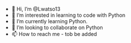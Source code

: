 - 👋 Hi, I’m @Lwatso13
- 👀 I’m interested in learning to code with Python
- 🌱 I’m currently learning Python.
- 💞️ I’m looking to collaborate on Python
- 📫 How to reach me - tob be added

<!---
Lwatso13/Lwatso13 is a ✨ special ✨ repository because its `README.md` (this file) appears on your GitHub profile.
You can click the Preview link to take a look at your changes.
--->
